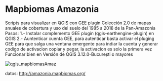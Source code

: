 # Mapbiomas Amazonia
Scripts para visualizar en QGIS con GEE plugin
Colección 2.0 de mapas anuales de cobertura y uso del suelo del 1985 a 2018 de la Pan-Amazonía
Pasos:
1.- Instalar complemento GEE plugin (qgis-earthengine-plugin) en QGIS
2.- Auntenticar cuenta GEE, 
    para autenticar basta activar el pluging GEE para que salga una ventana emergente para indiar la cuenta y generar codigo de activacion
    copiar y pegar, la activacion es  solo la primera vez 
Funcionar bien en Versión de QGIS 3.12.0-București o mayores


![qgis_mapbiomasAmaz](https://user-images.githubusercontent.com/26856246/91860664-8fe62a00-ec31-11ea-97c8-2709594b62ac.PNG)

datos: http://amazonia.mapbiomas.org/
